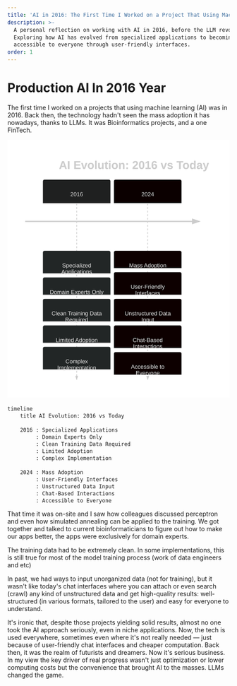 ```yaml
---
title: 'AI in 2016: The First Time I Worked on a Project That Using Machine Learning'
description: >-
  A personal reflection on working with AI in 2016, before the LLM revolution.
  Exploring how AI has evolved from specialized applications to becoming
  accessible to everyone through user-friendly interfaces.
order: 1
---
```


# Production AI In 2016 Year

The first time I worked on a projects that using machine learning (AI) was in 2016. Back then, the technology hadn't seen the mass adoption it has nowadays, thanks to LLMs. It was Bioinformatics projects, and a one FinTech.

![Diagram: AI Evolution: 2016 vs Today](/api/articles/dark/production-AI-in-2016-year-0.svg)
```mermaid
timeline
    title AI Evolution: 2016 vs Today
    
    2016 : Specialized Applications
         : Domain Experts Only
         : Clean Training Data Required
         : Limited Adoption
         : Complex Implementation
    
    2024 : Mass Adoption
         : User-Friendly Interfaces
         : Unstructured Data Input
         : Chat-Based Interactions
         : Accessible to Everyone
```

That time it was on-site and I saw how colleagues discussed perceptron and even how simulated annealing can be applied to the training. We got together and talked to current bioinformaticians to figure out how to make our apps better, the apps were exclusively for domain experts.

The training data had to be extremely clean. In some implementations, this is still true for most of the model training process (work of data engineers and etc)

In past, we had ways to input unorganized data (not for training), but it wasn't like today's chat interfaces where you can attach or even search (crawl) any kind of unstructured data and get high-quality results: well-structured (in various formats, tailored to the user) and easy for everyone to understand.

It's ironic that, despite those projects yielding solid results, almost no one took the AI approach seriously, even in niche applications. Now, the tech is used everywhere, sometimes even where it's not really needed — just because of user-friendly chat interfaces and cheaper computation. Back then, it was the realm of futurists and dreamers. Now it's serious business. In my view the key driver of real progress wasn't just optimization or lower computing costs but the convenience that brought AI to the masses. LLMs changed the game.
